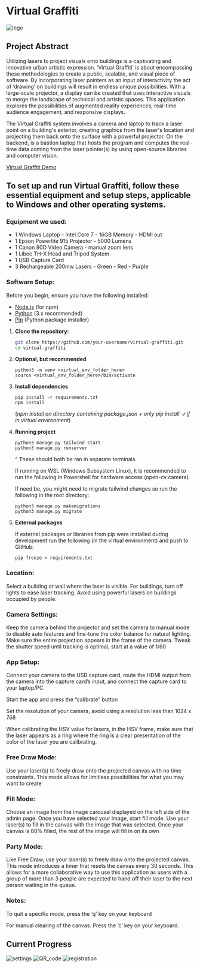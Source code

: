 # Virtual Graffiti
![logo](https://github.com/aidanvancil/virtual_graffiti/assets/42700427/31b8720b-67e0-4368-886a-e223dfc00d05)

## Project Abstract
Utilizing lasers to project visuals onto buildings is a captivating and innovative urban artistic expression. ‘Virtual Graffiti’ is about encompassing these methodologies to create a public, scalable, and visual piece of software. By incorporating laser pointers as an input of interactivity the act of ‘drawing’ on buildings will result in endless unique possibilities. With a large-scale projector, a display can be created that uses interactive visuals to merge the landscape of technical and artistic spaces. This application explores the possibilities of augmented reality experiences, real-time audience engagement, and responsive displays. 

The Virtual Graffiti system involves a camera and laptop to track a laser point on a building's exterior, creating graphics from the laser's location and projecting them back onto the surface with a powerful projector. On the backend, is a bastion laptop that hosts the program and computes the real-time data coming from the laser pointer(s) by using open-source libraries and computer vision. 

[Virtual Graffiti Demo](https://youtu.be/wUU7va6CCMU)

## To set up and run Virtual Graffiti, follow these essential equipment and setup steps, applicable to Windows and other operating systems.

### Equipment we used:

- 1 Windows Laptop -  Intel Core 7 - 16GB Memory - HDMI out
- 1 Epson Powerlite 915 Projector - 5000 Lumens
- 1 Canon 90D Video Camera - manual zoom lens
- 1 Libec TH-X Head and Tripod System
- 1 USB Capture Card
- 3 Rechargeable 200mw Lasers  - Green - Red - Purple

### Software Setup:

Before you begin, ensure you have the following installed:

- [Node.js](https://nodejs.org/) (for npm)
- [Python](https://www.python.org/) (3.x recommended)
- [Pip](https://pip.pypa.io/en/stable/installation/) (Python package installer)

1. **Clone the repository:**

   ```bash
   git clone https://github.com/your-username/virtual-graffiti.git
   cd virtual-graffiti
   ```

2. **Optional, but recommended**
    ```
    python3 -m venv <virtual_env_folder_here>
    source <virtual_env_folder_here>/bin/activate
    ```

3. **Install dependencies**
    ```
    pip install -r requirements.txt
    npm install
    ``` 
    (*npm install on directory containing package.json* + *only pip install -r if in virtual environment*)

4. **Running project**
    ```
    python3 manage.py tailwind start
    python3 manage.py runserver
    ```
    ^ These should both be ran in separate terminals.

    If running on WSL (Windows Subsystem Linux), it is recommended to run the following in Powershell for hardware access (open-cv camera).

    If need be, you might need to migrate tailwind changes so run the following in the root directory:

    ```
    python3 manage.py makemigrations
    python3 manage.py migrate
    ```

5. **External packages**

    If external packages or libraries from pip were installed during development run the following (in the virtual environment) and push to GitHub:

    ```
    pip freeze > requirements.txt
    ```

### Location:

Select a building or wall where the laser is visible. For buildings, turn off lights to ease laser tracking. Avoid using powerful lasers on buildings occupied by people.

### Camera Settings:

Keep the camera behind the projector and set the camera to manual mode to disable auto features and fine-tune the color balance for natural lighting. Make sure the entire projection appears in the frame of the camera. Tweak the shutter speed until tracking is optimal, start at a value of 1/60

### App Setup:

Connect your camera to the USB capture card, route the HDMI output from the camera into the capture card’s input, and connect the capture card to your laptop/PC. 

Start the app and press the “calibrate” button

Set the resolution of your camera, avoid using a resolution less than 1024 x 768

When calibrating the HSV value for lasers, in the HSV frame, make sure that the laser appears as a ring where the ring is a clear presentation of the color of the laser you are calibrating.

### Free Draw Mode:

Use your laser(s) to freely draw onto the projected canvas with no time constraints. This mode allows for limitless possibilities for what you may want to create

### Fill Mode:

Choose an image from the image carousel displayed on the left side of the admin page. Once you have selected your image, start fill mode. Use your laser(s) to fill in the canvas with the image that was selected. Once your canvas is 80% filled, the rest of the image will fill in on its own

### Party Mode:

Like Free Draw, use your laser(s) to freely draw onto the projected canvas. This mode introduces a timer that resets the canvas every 30 seconds. This allows for a more collaborative way to use this application as users with a group of more than 3 people are expected to hand off their laser to the next person waiting in the queue. 

### Notes:

To quit a specific mode, press the ‘q’ key on your keyboard

For manual clearing of the canvas. Press the ‘c’ key on your keyboard.

## Current Progress

![settings](https://github.com/aidanvancil/virtual_graffiti/assets/42700427/0e2a59b2-6385-42ef-97a7-87562db8a5c8)
![QR_code](https://github.com/aidanvancil/virtual_graffiti/assets/42700427/624cdc4e-c743-4213-9ef2-b15ec723203b)
![registration](https://github.com/aidanvancil/virtual_graffiti/assets/42700427/eac12238-9b77-4327-b4db-f6a9b384f1d4)
